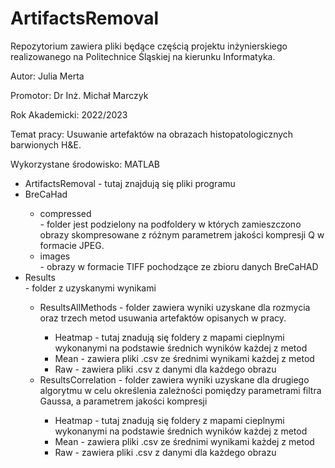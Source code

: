 # ArtifactsRemoval
<p>Repozytorium zawiera pliki będące częścią projektu inżynierskiego realizowanego na Politechnice Śląskiej na kierunku Informatyka.</p>
<p>Autor: Julia Merta </p>
<p>Promotor: Dr Inż. Michał Marczyk</p>
<p>Rok Akademicki: 2022/2023</p>
<p>Temat pracy: Usuwanie artefaktów na obrazach histopatologicznych barwionych H&E. </p>
<p>Wykorzystane środowisko: MATLAB</p>
<ul>
<li>ArtifactsRemoval - tutaj znajdują się pliki programu</li>
<li>BreCaHad</li>
<ul>
<li>compressed</li> - folder jest podzielony na podfoldery w których zamieszczono obrazy skompresowane z różnym parametrem jakości kompresji Q w formacie JPEG.
<li>images</li> - obrazy w formacie TIFF pochodzące ze zbioru danych BreCaHAD
</ul>
<li>Results</li> - folder z uzyskanymi wynikami
<ul>
<li>ResultsAllMethods - folder zawiera wyniki uzyskane dla rozmycia oraz trzech metod usuwania artefaktów opisanych w pracy.</li>
<ul>
<li>Heatmap - tutaj znadują się foldery z mapami cieplnymi wykonanymi na podstawie średnich wyników każdej z metod</li>
<li>Mean - zawiera pliki .csv ze średnimi wynikami każdej z metod</li>
<li>Raw - zawiera pliki .csv z danymi dla każdego obrazu</li>
</ul>
<li>ResultsCorrelation - folder zawiera wyniki uzyskane dla drugiego algorytmu w celu określenia zależności pomiędzy parametrami filtra Gaussa, a parametrem jakości kompresji</li>
<ul>
<li>Heatmap - tutaj znadują się foldery z mapami cieplnymi wykonanymi na podstawie średnich wyników każdej z metod</li>
<li>Mean - zawiera pliki .csv ze średnimi wynikami każdej z metod</li>
<li>Raw - zawiera pliki .csv z danymi dla każdego obrazu</li>
</ul>
</ul>
</ul>
